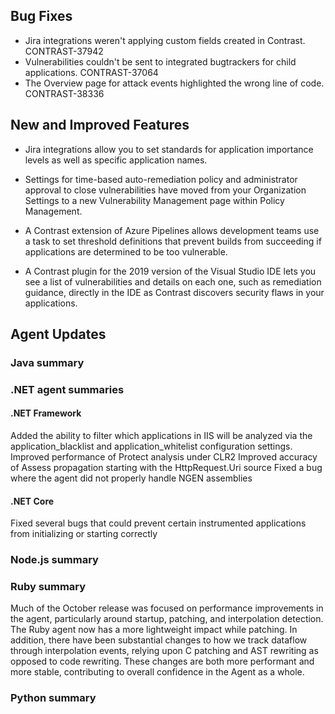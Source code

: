 <!--
title: "Contrast 3.6.9 - October 2019"
description: "Contrast 3.6.9 October 2019"
tags: "3.6.9 October Release Notes"
-->

## Bug Fixes

* Jira integrations weren't applying custom fields created in Contrast. CONTRAST-37942
* Vulnerabilities couldn't be sent to integrated bugtrackers for child applications. CONTRAST-37064
* The Overview page for attack events highlighted the wrong line of code. CONTRAST-38336

## New and Improved Features

* Jira integrations allow you to set standards for application importance levels as well as specific application names. 

* Settings for time-based auto-remediation policy and administrator approval to close vulnerabilities have moved from your Organization Settings to a new Vulnerability Management page within Policy Management.

* A Contrast extension of Azure Pipelines allows development teams use a task to set threshold definitions that prevent builds from succeeding if applications are determined to be too vulnerable.

* A Contrast plugin for the 2019 version of the Visual Studio IDE lets you see a list of vulnerabilities and details on each one, such as remediation guidance, directly in the IDE as Contrast discovers security flaws in your applications.


## Agent Updates

### Java summary


### .NET agent summaries


#### .NET Framework 

Added the ability to filter which applications in IIS will be analyzed via the application_blacklist and application_whitelist configuration settings.
Improved performance of Protect analysis under CLR2
Improved accuracy of Assess propagation starting with the HttpRequest.Uri source
Fixed a bug where the agent did not properly handle NGEN assemblies


#### .NET Core

Fixed several bugs that could prevent certain instrumented applications from initializing or starting correctly


### Node.js summary 


### Ruby summary 

Much of the October release was focused on performance improvements in the agent, particularly around startup, patching, and interpolation detection. The Ruby agent now has a more lightweight impact while patching. In addition, there have been substantial changes to how we track dataflow through interpolation events, relying upon C patching and AST rewriting as opposed to code rewriting. These changes are both more performant and more stable, contributing to overall confidence in the Agent as a whole.

### Python summary

